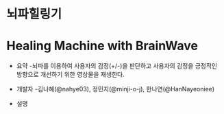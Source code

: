 # 뇌파힐링기
# Healing Machine with BrainWave

* 요약 
  -뇌파를 이용하여 사용자의 감정(+/-)을 판단하고 사용자의 감정을 긍정적인 방향으로 개선하기 위한 영상물을 재생한다.


* 개발자
  -김나혜(@nahye03), 정민지(@minji-o-j), 한나연(@HanNayeoniee)
  
  
* 설명
